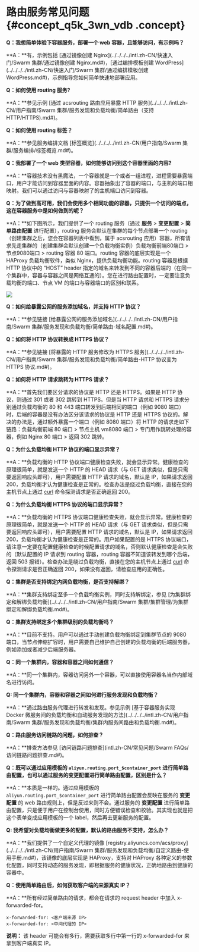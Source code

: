 # 路由服务常见问题 {#concept_q5k_3wn_vdb .concept}

**Q：我想简单体验下容器服务，部署一个 web 容器，且能够访问，有示例吗？**

**A：**有，示例包括 [通过镜像创建 Nginx](../../../../intl.zh-CN/快速入门/Swarm 集群/通过镜像创建 Nginx.md#)，[通过编排模板创建 WordPress](../../../../intl.zh-CN/快速入门/Swarm 集群/通过编排模板创建 WordPress.md#)，示例指导您如何简单快速地部署应用。

**Q：如何使用 routing 服务?**

**A：**参见示例 [通过 acsrouting 路由应用暴露 HTTP 服务](../../../../intl.zh-CN/用户指南/Swarm 集群/服务发现和负载均衡/简单路由（支持 HTTP/HTTPS).md#)。

**Q：如何使用 routing 标签？**

**A：**参见服务编排文档 [标签概览](../../../../intl.zh-CN/用户指南/Swarm 集群/服务编排/标签概览.md#)。

**Q：我部署了一个 web 类型容器，如何能够访问到这个容器里面的内容?**

**A：**容器技术没有黑魔法，一个容器就是一个或者一组进程，进程需要暴露端口，用户才能访问到容器里面的内容。容器抽象出了容器的端口，与主机的端口相映射。我们可以通过访问与容器映射了的主机端口访问到容器。

**Q：为了做到高可用，我们会使用多个相同功能的容器，只提供一个访问的端点，这在容器服务中是如何做到的呢？**

**A：**如下图所示，我们提供了一个 routing 服务（通过 **服务** \> **变更配置** \> **简单路由配置** 进行配置），routing 服务会默认在集群的每个节点部署一个 routing （创建集群之后，您会在容器列表中看到，属于 acsrouting 应用）容器，所有请求先走集群的（创建集群会默认创建一个负载均衡实例）负载均衡前端80端口 \> 节点9080端口 \> routing 容器 80 端口。routing 容器的底层实现是一个 HAProxy 负载均衡软件，类似 Nginx，提供负载均衡功能。routing 容器是根据 HTTP 协议中的 “HOST” header 指定的域名来转发到不同的容器后端的（在同一个集群中，容器与容器之间是网络互通的）。您在进行路由配置时，一定要注意负载均衡的端口、节点 VM 的端口与容器端口的区别和联系。

![](http://static-aliyun-doc.oss-cn-hangzhou.aliyuncs.com/assets/img/7374/15344076652442_zh-CN.png)

**Q：如何给暴露公网的服务添加域名，并支持 HTTP 协议？**

**A：**参见链接 [给暴露公网的服务添加域名](../../../../intl.zh-CN/用户指南/Swarm 集群/服务发现和负载均衡/简单路由-域名配置.md#)。

**Q：如何将 HTTP 协议转换成 HTTPS 协议？**

**A：**参见链接 [将暴露的 HTTP 服务修改为 HTTPS 服务](../../../../intl.zh-CN/用户指南/Swarm 集群/服务发现和负载均衡/简单路由-HTTP 协议变为 HTTPS 协议.md#)。

**Q：如何将 HTTP 请求跳转为 HTTPS 请求？**

**A：**首先我们要区分请求的协议是 HTTP 还是 HTTPS。如果是 HTTP 协议，则通过 301 或者 302 跳转到 HTTPS。但是当 HTTP 请求和 HTTPS 请求分别通过负载均衡的 80 和 443 端口转发到后端相同的端口（例如 9080 端口）时，后端的容器是没有办法区分该请求的协议是 HTTP 还是 HTTPS 协议的。解决的办法是，通过额外暴露一个端口（例如 8080 端口）将 HTTP 的请求走如下链路：负载均衡前端 80 端口 \> 节点主机 vm8080 端口 \> 专门用作跳转处理的容器，例如 Nginx 80 端口 \> 返回 302 跳转。

**Q：为什么负载均衡 HTTP 协议的端口显示异常？**

**A：**负载均衡的 HTTP 协议端口健康检查失败，就会显示异常。健康检查的原理很简单，就是发送一个 HTTP 的 HEAD 请求（与 GET 请求类似，但是只需要返回响应头即可），用户需要配置 HTTP 请求的域名，默认是 IP，如果请求返回 200，负载均衡才认为健康检查是正常的。检查办法是绕过负载均衡，直接在您的主机节点上通过 [curl](https://curl.haxx.se/) 命令探测请求是否正确返回 200。

**Q：为什么负载均衡 HTTPS 协议的端口显示异常？**

**A：**负载均衡的 HTTPS 协议端口健康检查失败，就会显示异常。健康检查的原理很简单，就是发送一个 HTTP 的 HEAD 请求（与 GET 请求类似，但是只需要返回响应头即可），用户需要配置 HTTP 请求的域名，默认是 IP，如果请求返回 200，负载均衡才认为健康检查是正常的。用户如果配置的是 HTTPS 协议端口，请注意一定要在配置健康检查的时候配置请求的域名，否则默认健康检查是会失败的（默认配置的 IP 请求到 routing 容器，routing 容器不知道该转发到哪个后端，返回 503 报错）。检查办法是绕过负载均衡，直接在您的主机节点上通过 [curl](https://curl.haxx.se/) 命令探测请求是否正确返回 200，如果没有返回，请检查应用的正确性。

**Q：集群是否支持绑定内网负载均衡，是否支持解绑？**

**A：**集群支持绑定至多一个负载均衡实例，同时支持解绑定，参见 [为集群绑定和解绑负载均衡](../../../../intl.zh-CN/用户指南/Swarm 集群/集群管理/为集群绑定和解绑负载均衡.md#)。

**Q：集群支持绑定多个集群级别的负载均衡吗？**

**A：**目前不支持。用户可以通过手动创建负载均衡绑定到集群节点的 9080 端口，当节点伸缩扩容时，用户需要自己维护自己创建的负载均衡的后端服务器，例如添加或者减少后端服务器。

**Q：同一个集群内，容器和容器之间如何通信？**

**A：**同一个集群内，容器访问另外一个容器，可以直接使用容器名当作内部域名进行访问。

**Q: 同一个集群内，容器和容器之间如何进行服务发现和负载均衡？**

**A：**通过路由服务代理进行转发和发现。参见示例 [基于容器服务实现 Docker 微服务间的负载均衡和自动服务发现的方法](../../../../intl.zh-CN/用户指南/Swarm 集群/服务发现和负载均衡/集群内服务间路由和负载均衡.md#)。

**Q：路由服务访问链路的问题，如何排查？**

**A：**排查方法参见 [访问链路问题排查](intl.zh-CN/常见问题/Swarm FAQs/访问链路问题排查.md#)。

**Q：既可以通过应用模板的 `aliyun.routing.port_$container_port` 进行简单路由配置，也可以通过服务的变更配置进行简单路由配置，区别是什么？**

**A：**本质是一样的。通过应用模板的 `aliyun.routing.port_$container_port` 进行简单路由配置会反映在服务的 **变更配置** 的 web 路由规则上，但是反过来则不会。通过服务的 **变更配置** 进行简单路由配置，只是便于用户在控制台使用，同时方便错误检查和校验。其实现也就是把这个表单变成应用模板的一个 label，然后再去更新服务的配置。

**Q: 我希望对负载均衡做更多的配置，默认的路由服务不支持，怎么办？**

**A：**我们提供了一个自定义代理的镜像 [registry.aliyuncs.com/acs/proxy](../../../../intl.zh-CN/用户指南/Swarm 集群/服务发现和负载均衡/自定义路由-使用手册.md#)，该镜像的底层实现是 HAProxy，支持对 HAProxy 各种定义的参数化配置，同时支持动态的服务发现，即根据服务的健康状况，正确地路由到健康的容器中。

**Q：使用简单路由后，如何获取客户端的来源真实 IP？**

**A：**所有经过简单路由的请求，都会在请求的 request header 中加入 x-forwarded-for。

```
x-forwarded-for: <客户端来源 IP>
x-forwarded-for: <中间代理的 IP>
```

**说明：** 该 header 可能会有多行，需要获取多行中第一行的 x-forwarded-for 来拿到客户端真实 IP。

